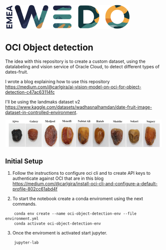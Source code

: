<img src="img/emea-wedo.png" alt="WEDO" width="400"/>

# OCI Object detection

The idea with this repository is to create a custom dataset, using the datalabeling and vision service of Oracle Cloud, to detect different types of dates-fruit.

I wrote a blog explaining how to use this repository https://medium.com/@carlgira/ai-vision-model-on-oci-for-object-detection-c47ac63114fc


I'll be using the landmaks dataset v2 https://www.kaggle.com/datasets/wadhasnalhamdan/date-fruit-image-dataset-in-controlled-environment.

<img src="img/dataset-cover.png"/>

## Initial Setup

1. Follow the instructions to configure oci cli and to create API keys to authenticate against OCI that are in this blog https://medium.com/@carlgira/install-oci-cli-and-configure-a-default-profile-802cc61abd4f

2. To start the notebook create a conda enviroment using the next commands.

```
    conda env create --name oci-object-detection-env --file environment.yml
    conda activate oci-object-detection-env
```

3. Once the enviroment is activated start jupyter.

```
    jupyter-lab
```

